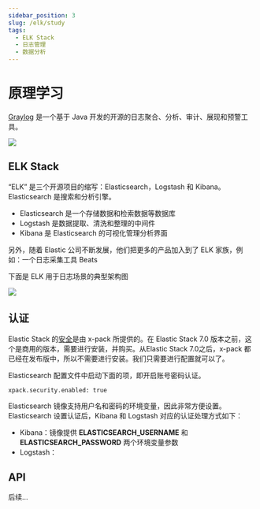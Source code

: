 ```yaml
---
sidebar_position: 3
slug: /elk/study
tags:
  - ELK Stack
  - 日志管理
  - 数据分析
---
```


# 原理学习

[Graylog](https://graylog-server.apache.org/) 是一个基于 Java 开发的开源的日志聚合、分析、审计、展现和预警工具。

![](https://libs.websoft9.com/Websoft9/DocsPicture/en/graylog/graylog-gui-websoft9.png)

## ELK Stack

“ELK” 是三个开源项目的缩写：Elasticsearch，Logstash 和 Kibana。 Elasticsearch 是搜索和分析引擎。  

* Elasticsearch 是一个存储数据和检索数据等数据库
* Logstash 是数据提取、清洗和整理的中间件
* Kibana 是 Elasticsearch 的可视化管理分析界面

另外，随着 Elastic 公司不断发展，他们把更多的产品加入到了 ELK 家族，例如：一个日志采集工具 Beats   

下面是 ELK 用于日志场景的典型架构图 

![](https://libs.websoft9.com/Websoft9/DocsPicture/zh/elk/elk-arch001-websoft9.png)

## 认证

Elastic Stack 的[安全](https://elasticstack.blog.csdn.net/article/details/100548174)是由 x-pack 所提供的。在 Elastic Stack 7.0 版本之前，这个是商用的版本，需要进行安装，并购买。从Elastic Stack 7.0之后，x-pack 都已经在发布版中，所以不需要进行安装。我们只需要进行配置就可以了。

Elasticsearch 配置文件中启动下面的项，即开启账号密码认证。  
```
xpack.security.enabled: true
```
Elasticsearch 镜像支持用户名和密码的环境变量，因此非常方便设置。 Elasticsearch 设置认证后，Kibana 和 Logstash 对应的认证处理方式如下：

* Kibana：镜像提供 **ELASTICSEARCH_USERNAME** 和 **ELASTICSEARCH_PASSWORD** 两个环境变量参数
* Logstash：


## API

后续...